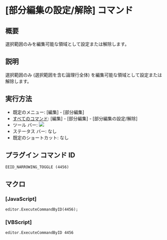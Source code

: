 # \[部分編集の設定/解除\] コマンド

## 概要

選択範囲のみを編集可能な領域として設定または解除します。

## 説明

選択範囲のみ (選択範囲を含む論理行全体) を編集可能な領域として設定または解除します。

## 実行方法

- 既定のメニュー: \[編集\] \- \[部分編集\]
- [すべてのコマンド](../../glossary/allcommands): \[編集\] \- \[部分編集\] \- \[部分編集の設定/解除\]
- ツール バー: ![](../../images/narrowing..png)
- ステータス バー: なし
- 既定のショートカット: なし

## プラグイン コマンド ID

```
EEID_NARROWING_TOGGLE (4456)
```

## マクロ

### \[JavaScript\]

```
editor.ExecuteCommandByID(4456);
```

### \[VBScript\]

```
editor.ExecuteCommandByID 4456
```
